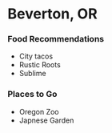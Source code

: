 # Beverton, OR 
### Food Recommendations 
- City tacos 
- Rustic Roots 
- Sublime
### Places to Go

- Oregon Zoo
- Japnese Garden 